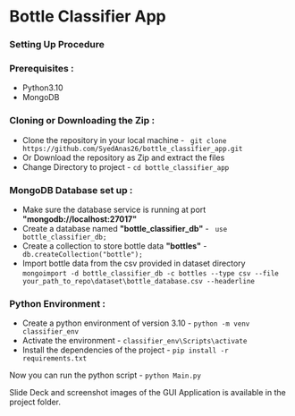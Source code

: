 # Bottle Classifier App

### Setting Up Procedure

### Prerequisites :

* Python3.10
* MongoDB

### Cloning or Downloading the Zip :

* Clone the repository in your local machine - ``` git clone https://github.com/SyedAnas26/bottle_classifier_app.git```
* Or Download the repository as Zip and extract the files
* Change Directory to project - ```cd bottle_classifier_app```

### MongoDB Database set up :

* Make sure the database service is running at port **"mongodb://localhost:27017"**
* Create a database named **"bottle_classifier_db"** - ``` use bottle_classifier_db;```
* Create a collection to store bottle data **"bottles"** - ``` db.createCollection("bottle");```
* Import bottle data from the csv provided in dataset directory <br/>
  ```mongoimport -d bottle_classifier_db -c bottles --type csv --file your_path_to_repo\dataset\bottle_database.csv --headerline```

### Python Environment :

* Create a python environment of version 3.10 - ```python -m venv classifier_env```
* Activate the environment - ```classifier_env\Scripts\activate```
* Install the dependencies of the project - ```pip install -r requirements.txt```

Now you can run the python script - ``` python Main.py ```

Slide Deck and screenshot images of the GUI Application is available in the project folder.
